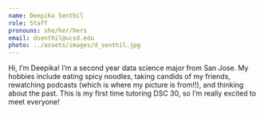 ```yaml
---
name: Deepika Senthil
role: Staff
pronouns: she/her/hers
email: dsenthil@ucsd.edu
photo: ../assets/images/d_senthil.jpg
---
```

Hi, I’m Deepika! I’m a second year data science major from San Jose. My hobbies include eating spicy noodles, taking candids of my friends, rewatching podcasts (which is where my picture is from!!), and thinking about the past. This is my first time tutoring DSC 30, so I’m really excited to meet everyone!
